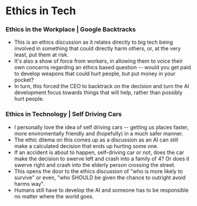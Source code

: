 # Ethics in Tech

### Ethics in the Workplace | Google Backtracks
- This is an ethics discussion as it relates directly to big tech being involved in something that could directly harm others, or, at the very least, put them at risk.
- It's also a show of force from workers, in allowing them to voice their own concerns regarding an ethics based question -- would you get paid to develop weapons that could hurt people, but put money in your pocket?
- In turn, this forced the CEO to backtrack on the decision and turn the AI development focus towards things that will help, rather than possibly hurt people.

### Ethics in Technology | Self Driving Cars
- I personally love the idea of self driving cars -- getting us places faster, more enviromentally friendly and (hopefully) in a much safer manner.
- The ethic dilema on this comes up as a discussion as an AI can still make a calculated decision that ends up hurting some one.
- If an accident is about to happen, self-driving car or not, does the car make the decision to swerve left and crash into a family of 4? Or does it swerve right and crash into the elderly person crossing the street.
- This opens the door to the ethics discussion of "who is more likely to survive" or even, "who SHOULD be given the chance to outright avoid harms way".
- Humans still have to develop the AI and someone has to be responsible no matter where the world goes.

